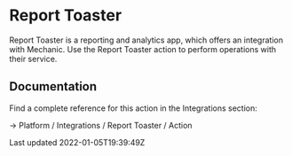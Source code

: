 # Report Toaster

Report Toaster is a reporting and analytics app, which offers an integration with Mechanic. Use the Report Toaster action to perform operations with their service.

## Documentation

Find a complete reference for this action in the Integrations section:

→ Platform / Integrations / Report Toaster / Action

Last updated 2022-01-05T19:39:49Z